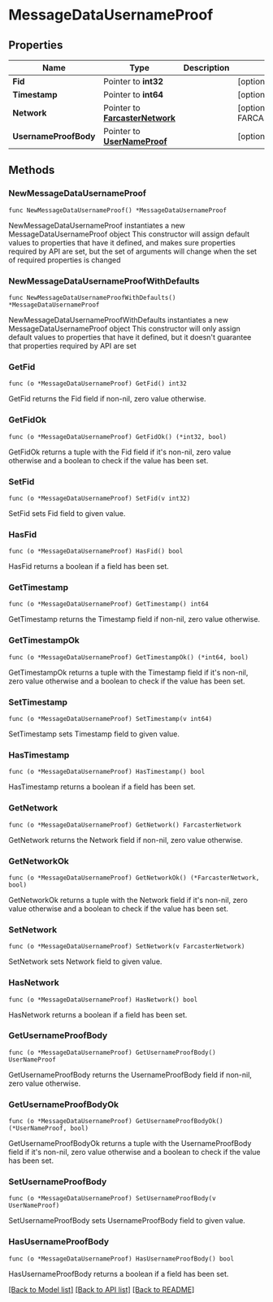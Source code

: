 # MessageDataUsernameProof

## Properties

Name | Type | Description | Notes
------------ | ------------- | ------------- | -------------
**Fid** | Pointer to **int32** |  | [optional] 
**Timestamp** | Pointer to **int64** |  | [optional] 
**Network** | Pointer to [**FarcasterNetwork**](FarcasterNetwork.md) |  | [optional] [default to FARCASTERNETWORK_MAINNET]
**UsernameProofBody** | Pointer to [**UserNameProof**](UserNameProof.md) |  | [optional] 

## Methods

### NewMessageDataUsernameProof

`func NewMessageDataUsernameProof() *MessageDataUsernameProof`

NewMessageDataUsernameProof instantiates a new MessageDataUsernameProof object
This constructor will assign default values to properties that have it defined,
and makes sure properties required by API are set, but the set of arguments
will change when the set of required properties is changed

### NewMessageDataUsernameProofWithDefaults

`func NewMessageDataUsernameProofWithDefaults() *MessageDataUsernameProof`

NewMessageDataUsernameProofWithDefaults instantiates a new MessageDataUsernameProof object
This constructor will only assign default values to properties that have it defined,
but it doesn't guarantee that properties required by API are set

### GetFid

`func (o *MessageDataUsernameProof) GetFid() int32`

GetFid returns the Fid field if non-nil, zero value otherwise.

### GetFidOk

`func (o *MessageDataUsernameProof) GetFidOk() (*int32, bool)`

GetFidOk returns a tuple with the Fid field if it's non-nil, zero value otherwise
and a boolean to check if the value has been set.

### SetFid

`func (o *MessageDataUsernameProof) SetFid(v int32)`

SetFid sets Fid field to given value.

### HasFid

`func (o *MessageDataUsernameProof) HasFid() bool`

HasFid returns a boolean if a field has been set.

### GetTimestamp

`func (o *MessageDataUsernameProof) GetTimestamp() int64`

GetTimestamp returns the Timestamp field if non-nil, zero value otherwise.

### GetTimestampOk

`func (o *MessageDataUsernameProof) GetTimestampOk() (*int64, bool)`

GetTimestampOk returns a tuple with the Timestamp field if it's non-nil, zero value otherwise
and a boolean to check if the value has been set.

### SetTimestamp

`func (o *MessageDataUsernameProof) SetTimestamp(v int64)`

SetTimestamp sets Timestamp field to given value.

### HasTimestamp

`func (o *MessageDataUsernameProof) HasTimestamp() bool`

HasTimestamp returns a boolean if a field has been set.

### GetNetwork

`func (o *MessageDataUsernameProof) GetNetwork() FarcasterNetwork`

GetNetwork returns the Network field if non-nil, zero value otherwise.

### GetNetworkOk

`func (o *MessageDataUsernameProof) GetNetworkOk() (*FarcasterNetwork, bool)`

GetNetworkOk returns a tuple with the Network field if it's non-nil, zero value otherwise
and a boolean to check if the value has been set.

### SetNetwork

`func (o *MessageDataUsernameProof) SetNetwork(v FarcasterNetwork)`

SetNetwork sets Network field to given value.

### HasNetwork

`func (o *MessageDataUsernameProof) HasNetwork() bool`

HasNetwork returns a boolean if a field has been set.

### GetUsernameProofBody

`func (o *MessageDataUsernameProof) GetUsernameProofBody() UserNameProof`

GetUsernameProofBody returns the UsernameProofBody field if non-nil, zero value otherwise.

### GetUsernameProofBodyOk

`func (o *MessageDataUsernameProof) GetUsernameProofBodyOk() (*UserNameProof, bool)`

GetUsernameProofBodyOk returns a tuple with the UsernameProofBody field if it's non-nil, zero value otherwise
and a boolean to check if the value has been set.

### SetUsernameProofBody

`func (o *MessageDataUsernameProof) SetUsernameProofBody(v UserNameProof)`

SetUsernameProofBody sets UsernameProofBody field to given value.

### HasUsernameProofBody

`func (o *MessageDataUsernameProof) HasUsernameProofBody() bool`

HasUsernameProofBody returns a boolean if a field has been set.


[[Back to Model list]](../README.md#documentation-for-models) [[Back to API list]](../README.md#documentation-for-api-endpoints) [[Back to README]](../README.md)


